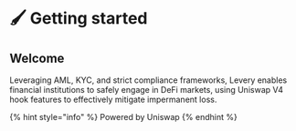 # 🖌️ Getting started

## Welcome

Leveraging AML, KYC, and strict compliance frameworks, Levery enables financial institutions to safely engage in DeFi markets, using Uniswap V4 hook features to effectively mitigate impermanent loss.

{% hint style="info" %}
Powered by Uniswap
{% endhint %}
